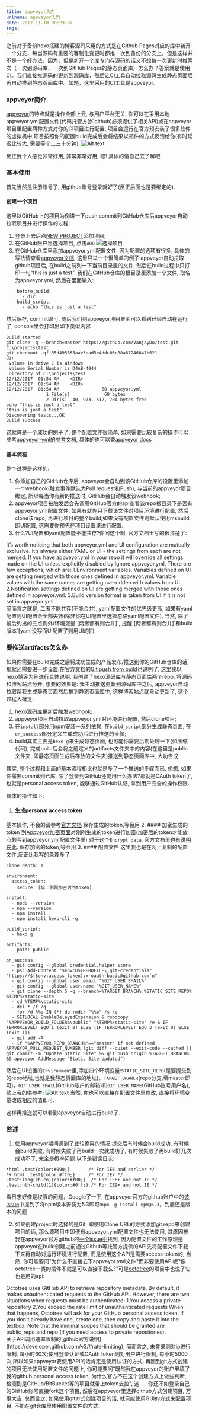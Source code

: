 ```yaml
---
title: appveyor入门
urlname: appveyor入门
date: 2017-11-10 00:23:07
tags:
---
```


之前对于备份hexo搭建的博客源码采用的方式是在Github Pages对应的库中新开一个分支，每当源码有重要的客制化变更时都推一次到备份的分支上，但是这样并不是一个好办法，因为，但是新开一个库专门存源码的话又不想每一次更新时推两次（一次到源码库，一次到GitHub Pages的静态页面库）怎么办？答案就是使用CI。我们直接推源码的更新到源码库，然后让CI工具自动拉取源码生成静态页面后再自动推到静态页面库中。如题，这里采用的CI工具是appveyor。

<!--more-->

### appveyor简介
[appveyor](https://www.appveyor.com/)的特点就是操作全部上云, 与用户平台无关, 你可以在采用本地appveyor.yml配置文件(代码托管方[如github]必须提供了相关API)或在appveyor项目里配置两种方式对你的CI项目进行配置, 项目会运行在官方预安装了很多软件的虚拟机中;项目按照你的配置build完成后会将结果以邮件的方式反馈给你(有时延迟比较大, 需要等个二三十分钟).
![Alt text](https://cdn.safeandsound.cn/image/appveyor%E5%85%A5%E9%97%A8/appveyor2.png)

反正我个人感觉非常好用, 非常非常好用, 嗯!
具体的请自己去了解吧.

### 基本使用
首先当然是注册账号了, 用github账号登录就好了(反正后面也是要绑定的).
#### 创建一个项目
这里以GitHub上的项目为例讲一下push commit到GitHub仓库后appveyor自动拉取项目并进行操作的过程:
1. 登录上去后点[NEW PROJECT](https://ci.appveyor.com/projects/new)添加项目;
2. 在GitHub账户里选择项目, 点击`ADD`
	![选择项目](https://cdn.safeandsound.cn/image/appveyor%E5%85%A5%E9%97%A8/appveyor0.png)
3. 在GitHub仓库里添加appveyor.yml配置文件, 因为配置的选项有很多, 具体的写法请查看[appveyor文档](https://www.appveyor.com/docs/), 这里只举一个很简单的例子:appveyor自动拉取github项目后, 在build之前列一下当前目录里的文件, 然后在build过程中只打印一句"this is just a test".
我们在GitHub仓库的根目录里添加一个文件, 取名为appveyor.yml, 然后在里面输入:
```
	before_build:
	  - dir
	build_script:
	  - echo "this is just a test"
```
然后保存, commit即可.
随后我们到appveyor项目界面可以看到已经自动在运行了, console里会打印出如下类似内容
```
Build started
git clone -q --branch=master https://github.com/VanjayDo/test.git C:\projects\test
git checkout -qf 65d495665aae3ead5e4ddc06c88a67246847b621
dir
 Volume in drive C is Windows
 Volume Serial Number is D4AB-4044
 Directory of C:\projects\test
12/12/2017  01:54 AM    <DIR>          .
12/12/2017  01:54 AM    <DIR>          ..
12/12/2017  01:54 AM                68 appveyor.yml
               1 File(s)             68 bytes
               2 Dir(s)  40, 973, 512, 704 bytes free
echo "this is just a test"
"this is just a test"
Discovering tests...OK
Build success
```
这就算是一个成功的例子了, 整个配置文件很简单, 如果需要比较复杂的操作可以参考[appveyor-yml的参考文档](https://www.appveyor.com/docs/appveyor-yml/), 具体的也可以查[appveyor docs](https://www.appveyor.com/docs/)

#### 基本流程
整个过程是这样的:
1. 你添加自己的GitHub仓库后, appveyor会自动到该GitHub仓库的设置里添加一个webhook(触发事件默认为Pull request和Push), 与当前的appveyor项目绑定, 所以每当你有新的推送时, GitHub会自动触发该webhook;
2. appveyor项目被触发后会先调用GitHub官方的api查看该repo根目录下是否有appveyor.yml配置文件, 如果有就先只下载该文件对项目环境进行配置, 然后clone该repo, 再进行项目的整个build;如果没有配置文件则默认使用msbuild, 即UI配置, 这需要你预先在项目设置里进行配置.
3. 什么?UI配置和yaml配置能不能共存?你问这个啊, 官方文档里写的很清楚了:
<div class="div-border-left-yellow">It’s worth noticing that both appveyor.yml and UI configuration are mutually exclusive. It’s always either YAML or UI - the settings from each are not merged. If you have appveyor.yml in your repo it will override all settings made on the UI unless explicitly disabled by Ignore appveyor.yml. There are few exceptions,  which are:
1.Environment variables. Variables defined on UI are getting merged with those ones defined in appveyor.yml. Variable values with the same names are getting overridden with values from UI.
2.Notification settings defined on UI are getting merged with those ones defined in appveyor.yml.
3.Build version format is taken from UI if it is not set in appveyor.yml.</div>
简而言之就是, 二者不能共存(不能合并), yaml配置文件的优先级更高, 如果有yaml配置则UI配置会全部失效(除非你在UI配置里选择忽略yaml配置文件), 当然, 除了最后列出的三点例外(环境变量`[两者都有则合并]`, 提醒`[两者都有则合并]`和build版本`[yaml没写而UI配置了则用UI的]`).

### 要推送artifacts怎么办
如果你需要在build完成之后将成功生成的产品发布/推送到你的GitHub仓库的话, 那就还需要进一步设置.在官方文档的[Git push from build](https://www.appveyor.com/docs/how-to/git-push/)也说明了, 这里我以hexo博客为例进行具体说明, 我创建了hexo源码库与静态页面库两个repo, 将源码和博客站点分开, 想要的效果是: 我主动推送更新到源码库中之后, appveyor自动拉取帮我生成静态页面然后推到静态页面库中, 这样博客站点就自动更新了, 这个过程大概是:
1. hexo源码库更新后触发webhook;
2. appveyor项目自动拉取appveyor.yml对环境进行配置, 然后clone项目;
3. 在`install`部分用npm安装一系列依赖, 在`build_script`部分生成静态页面, 在`on_success`部分定义生成成功后进行推送的步骤;
4. build其实主要是`hexo g`来生成静态页面, 也可能你需要后期处理一下(如压缩代码), 完成build后会将之前定义的artifacts文件夹中的内容(在这里是public文件夹, 即静态页面生成后存放的文件夹)推送到静态页面库中, 大功告成

其实, 整个过程和上面的基本流程相比也就是多了一个推送的步骤而已, 想想, 如果你需要commit到仓库, 除了登录到GitHub还能用什么办法?那就是OAuth token了, 也就是personal access token, 能够通过GitHub认证, 拿到用户完全的操作权限.


具体的操作如下:
1. #### 生成personal access token
基本操作, 不会的请参考[官方文档](https://help.github.com/articles/creating-a-personal-access-token-for-the-command-line/)
保存生成的token,等会用
2. #### 加密生成的token
到[Appveyor加密页面](https://ci.appveyor.com/tools/encrypt)对刚刚生成的token进行加密(加密后的token才能放心的写到appveyor.yml配置文件里)
对于这个`Encrypt data`, 官方文档里也有[说明在此](https://www.appveyor.com/docs/build-configuration/#secure-variables).
保存加密的token,等会用
3. #### 配置文件
这里我也是在网上复制的配置文件,反正比我写的条理多了

```
clone_depth: 1

environment:
  access_token:
    secure: [填上刚刚加密后的token]

install:
  - node --version
  - npm --version
  - npm install
  - npm install hexo-cli -g

build_script:
  - hexo g

artifacts:
  - path: public

on_success:
  - git config --global credential.helper store
  - ps: Add-Content "$env:USERPROFILE\.git-credentials" "https://$($env:access_token):x-oauth-basic@github.com`n"
  - git config --global user.email "%GIT_USER_EMAIL%"
  - git config --global user.name "%GIT_USER_NAME%"
  - git clone --depth 5 -q --branch=%TARGET_BRANCH% %STATIC_SITE_REPO% %TEMP%\static-site
  - cd %TEMP%\static-site
  - del * /f /q
  - for /d %%p IN (*) do rmdir "%%p" /s /q
  - SETLOCAL EnableDelayedExpansion & robocopy "%APPVEYOR_BUILD_FOLDER%\public" "%TEMP%\static-site" /e & IF !ERRORLEVEL! EQU 1 (exit 0) ELSE (IF !ERRORLEVEL! EQU 3 (exit 0) ELSE (exit 1))
  - git add -A
  - if "%APPVEYOR_REPO_BRANCH%"=="master" if not defined APPVEYOR_PULL_REQUEST_NUMBER (git diff --quiet --exit-code --cached || git commit -m "Update Static Site" && git push origin %TARGET_BRANCH% && appveyor AddMessage "Static Site Updated")
```
然后在UI设置的`Environment`里,添加四个环境变量:`STATIC_SITE_REPO`(是要提交到的repo地址,也就是我静态页面库的地址)，`TARGET_BRANCH`(repo分支,填master即可)，`GIT_USER_EMAIL`(GitHub账户的邮箱)和`GIT_USER_NAME`(GitHub账号用户名),贴上我的供参考:
![Alt text](https://cdn.safeandsound.cn/image/appveyor%E5%85%A5%E9%97%A8/appveyor1.png)
当然, 你也可以直接在配置文件里修改, 直接将环境变量改成相应的值即可.

这样再推送就可以看到appveyor自动进行build了.

### 赘述
1. 使用appveyor期间遇到了比较诡异的情况:提交后有时候会build成功, 有时候会build失败, 有时候失败了再build一次就成功了, 有时候失败了再build好几次成功不了, 完全是概率问题.以下是错误日志:
```
*html .test{color:#090;}       /* For IE6 and earlier */
*+ html .test{color:#ff0;}     /* For IE7 */
.test:lang(zh-cn){color:#f00;}  /* For IE8+ and not IE */
.test:nth-child(1){color:#0ff;} /* For IE9+ and not IE */
```
看日志好像是权限的问题，Google了一下, 在appveyor官方的github账户中的[该issue](https://github.com/appveyor/ci/issues/1058)中提到了将npm版本安装为5.3即可:`npm -g install npm@5.3`，到底还是版本的问题

2. 如果创建project时选择的是Git, 即使用Clone URL的方式添加git repo来创建项目的话, 那么源项目中即便有appveyor.yml配置文件也无法使用, 其原因被我在appveyor官方github的[一个issue中](https://github.com/appveyor/ci/issues/1309#issuecomment-278821821)找到, 因为配置文件的工作原理是appveyor在build创建之前通过Github等托管方提供的API先将配置文件下载下来再自动对运行环境进行配置, 而是使用这个API是需要access token的, 当然, 你可能要问"为什么不直接去下appveyor.yml文件?而非要使用API呢?像octotree一类的插件不就是可以直接下载么?"可是[octotree](https://github.com/buunguyen/octotree)的项目中也说了它也是用的api:
<div class="div-border-left-yellow">Octotree uses GitHub API to retrieve repository metadata. By default,  it makes unauthenticated requests to the GitHub API. However,  there are two situations when requests must be authenticated:
1.You access a private repository
2.You exceed the rate limit of unauthenticated requests
When that happens,  Octotree will ask for your GitHub personal access token. If you don't already have one,  create one,  then copy and paste it into the textbox. Note that the minimal scopes that should be granted are public_repo and repo (if you need access to private repositories).
</div>
关于API调用速率限制的[github官方说明](https://developer.github.com/v3/#rate-limiting), 简而言之, 未登录则对ip进行限制, 每小时60次;使用登录认证或OAuth token则对用户进行限制, 每小时5000次;所以如果appveyor要使用API的话肯定是使用认证的方式.
再回到git方式创建的项目无法使用配置文件的问题上, 你可能要问"既然我在appveyor的账户里填了我的github personal access token, 为什么官方不在这个创建方式上做些判断, 检测到是GitHub/BitBucket等的项目就带上token去拉", 这......你还不如登录自己的GitHub账号直接fork这个项目, 然后在appveyor里选择github方式创建项目, 万事大吉.
总而言之, 如果使用git方式创建项目的话, 就只能使用GUI的方式来配置项目, 不能在git仓库里使用配置文件的方式.